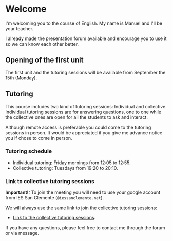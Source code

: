 # Welcome

I'm welcoming you to the course of English. My name is Manuel and I'll be your teacher.

I already made the presentation forum available and encourage you to use it so we can know each other better.

## Opening of the first unit

The first unit and the tutoring sessions will be available from September the 15th (Monday).

## Tutoring

This course includes two kind of tutoring sessions: Individual and collective. Individual tutoring sessions are for answering questions, one to one while the collective ones are open for all the students to ask and interact.

Although remote access is preferable you could come to the tutoring sessions in person. It would be appreciated if you give me advance notice you if chose to come in person.

### Tutoring schedule

* Individual tutoring: Friday mornings from 12:05 to 12:55.
* Collective tutoring: Tuesdays from 19:20 to 20:10.

### Link to collective tutoring sessions

**Important!:** To join the meeting you will need to use your google account from IES San Clemente (`@iessanclemente.net`).

We will always use the same link to join the collective tutoring sessions:

* [Link to the collective tutoring sessions](https://meet.google.com/kkv-rsxh-wgf).

If you have any questions, please feel free to contact me through the forum or via message.
